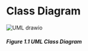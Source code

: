 # Class Diagram

![UML drawio](https://github.com/Capstone-Projects-2023-Fall/project-language-learning-discord-bot/assets/74037708/ffcf247a-0599-45f6-93d7-ac37e41c5187)
##### Figure 1.1 UML Class Diagram
